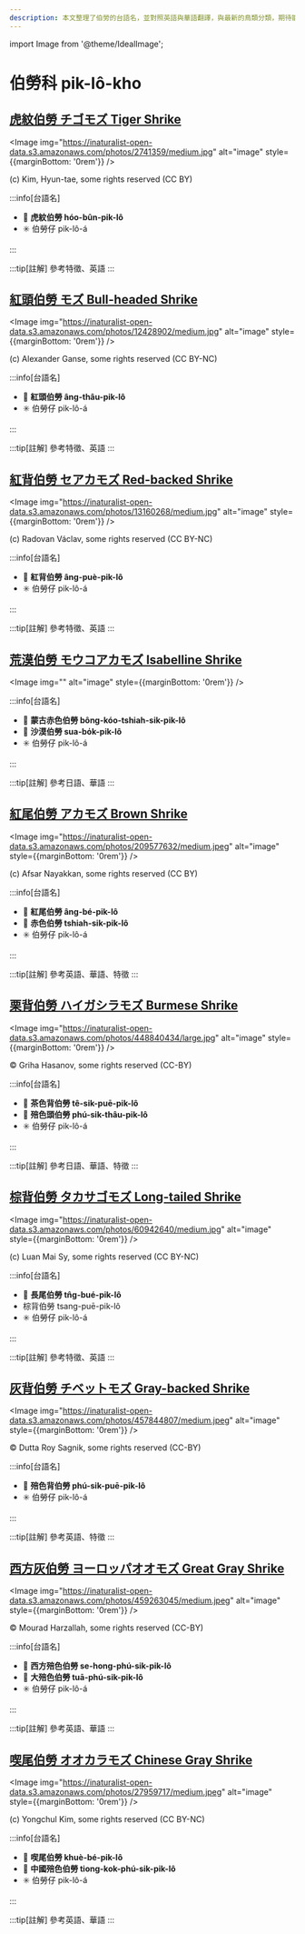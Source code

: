 ```yaml
---
description: 本文整理了伯勞的台語名，並對照英語與華語翻譯，與最新的鳥類分類，期待能夠供未來的台語鳥類圖鑑當作參考
---
```


import Image from '@theme/IdealImage';

# 伯勞科 pik-lô-kho

## [虎紋伯勞 チゴモズ Tiger Shrike](https://ebird.org/species/tigshr1)

<Image img="https://inaturalist-open-data.s3.amazonaws.com/photos/2741359/medium.jpg" alt="image" style={{marginBottom: '0rem'}} />

<p className="image-caption">
(c) Kim, Hyun-tae, some rights reserved (CC BY)
</p>

:::info[台語名]

- 🎯 **虎紋伯勞 hóo-bûn-pik-lô**
- ✳️ 伯勞仔 pik-lô-á

:::

:::tip[註解]
參考特徵、英語
:::

## [紅頭伯勞 モズ Bull-headed Shrike](https://ebird.org/species/buhshr1)

<Image img="https://inaturalist-open-data.s3.amazonaws.com/photos/12428902/medium.jpg" alt="image" style={{marginBottom: '0rem'}} />

<p className="image-caption">
(c) Alexander Ganse, some rights reserved (CC BY-NC)
</p>

:::info[台語名]

- 🎯 **紅頭伯勞 âng-thâu-pik-lô**
- ✳️ 伯勞仔 pik-lô-á

:::

:::tip[註解]
參考特徵、英語
:::

## [紅背伯勞 セアカモズ Red-backed Shrike](https://ebird.org/species/rebshr1)

<Image img="https://inaturalist-open-data.s3.amazonaws.com/photos/13160268/medium.jpg" alt="image" style={{marginBottom: '0rem'}} />

<p className="image-caption">
(c) Radovan Václav, some rights reserved (CC BY-NC)
</p>

:::info[台語名]

- 🎯 **紅背伯勞 âng-puè-pik-lô**
- ✳️ 伯勞仔 pik-lô-á

:::

:::tip[註解]
參考特徵、英語
:::

## [荒漠伯勞 モウコアカモズ Isabelline Shrike](https://ebird.org/species/isashr1)

<Image img="" alt="image" style={{marginBottom: '0rem'}} />

<p className="image-caption">
</p>

:::info[台語名]

- 🎯 **蒙古赤色伯勞 bông-kóo-tshiah-sik-pik-lô**
- 🎯 **沙漠伯勞 sua-bo̍k-pik-lô**
- ✳️ 伯勞仔 pik-lô-á

:::

:::tip[註解]
參考日語、華語
:::

## [紅尾伯勞 アカモズ Brown Shrike](https://ebird.org/species/brnshr)

<Image img="https://inaturalist-open-data.s3.amazonaws.com/photos/209577632/medium.jpeg" alt="image" style={{marginBottom: '0rem'}} />

<p className="image-caption">
(c) Afsar Nayakkan, some rights reserved (CC BY)
</p>

:::info[台語名]

- 🎯 **紅尾伯勞 âng-bé-pik-lô**
- 🎯 **赤色伯勞 tshiah-sik-pik-lô**
- ✳️ 伯勞仔 pik-lô-á

:::

:::tip[註解]
參考英語、華語、特徵
:::

## [栗背伯勞 ハイガシラモズ Burmese Shrike](https://ebird.org/species/burshr1)

<Image img="https://inaturalist-open-data.s3.amazonaws.com/photos/448840434/large.jpg" alt="image" style={{marginBottom: '0rem'}} />

<p className="image-caption">
© Griha Hasanov, some rights reserved (CC-BY)
</p>

:::info[台語名]

- 🎯 **茶色背伯勞 tê-sik-puē-pik-lô**
- 🎯 **殕色頭伯勞 phú-sik-thâu-pik-lô**
- ✳️ 伯勞仔 pik-lô-á

:::

:::tip[註解]
參考日語、華語、特徵
:::

## [棕背伯勞 タカサゴモズ Long-tailed Shrike](https://ebird.org/species/lotshr1)

<Image img="https://inaturalist-open-data.s3.amazonaws.com/photos/60942640/medium.jpg" alt="image" style={{marginBottom: '0rem'}} />

<p className="image-caption">
(c) Luan Mai Sy, some rights reserved (CC BY-NC)
</p>

:::info[台語名]

- 🎯 **長尾伯勞 tn̂g-bué-pik-lô**
- 棕背伯勞 tsang-puē-pik-lô
- ✳️ 伯勞仔 pik-lô-á

:::

:::tip[註解]
參考特徵、英語
:::

## [灰背伯勞 チベットモズ Gray-backed Shrike](https://ebird.org/species/gybshr1)

<Image img="https://inaturalist-open-data.s3.amazonaws.com/photos/457844807/medium.jpeg" alt="image" style={{marginBottom: '0rem'}} />

<p className="image-caption">
© Dutta Roy Sagnik, some rights reserved (CC-BY)
</p>

:::info[台語名]

- 🎯 **殕色背伯勞 phú-sik-puē-pik-lô**
- ✳️ 伯勞仔 pik-lô-á

:::

:::tip[註解]
參考英語、特徵
:::

## [西方灰伯勞 ヨーロッパオオモズ Great Gray Shrike](https://ebird.org/species/norshr1)

<Image img="https://inaturalist-open-data.s3.amazonaws.com/photos/459263045/medium.jpeg" alt="image" style={{marginBottom: '0rem'}} />

<p className="image-caption">
© Mourad Harzallah, some rights reserved (CC-BY)
</p>

:::info[台語名]

- 🎯 **西方殕色伯勞 se-hong-phú-sik-pik-lô**
- 🎯 **大殕色伯勞 tuā-phú-sik-pik-lô**
- ✳️ 伯勞仔 pik-lô-á

:::

:::tip[註解]
參考英語、華語
:::

## [喫尾伯勞 オオカラモズ Chinese Gray Shrike](https://ebird.org/species/chgshr1)

<Image img="https://inaturalist-open-data.s3.amazonaws.com/photos/27959717/medium.jpeg" alt="image" style={{marginBottom: '0rem'}} />

<p className="image-caption">
(c) Yongchul Kim, some rights reserved (CC BY-NC)
</p>

:::info[台語名]

- 🎯 **喫尾伯勞 khuè-bé-pik-lô**
- 🎯 **中國殕色伯勞 tiong-kok-phú-sik-pik-lô**
- ✳️ 伯勞仔 pik-lô-á

:::

:::tip[註解]
參考英語、華語
:::
